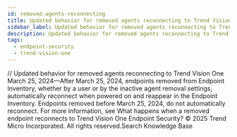 ```yaml
---
id: removed-agents-reconnecting
title: Updated behavior for removed agents reconnecting to Trend Vision One
sidebar_label: Updated behavior for removed agents reconnecting to Trend Vision One
description: Updated behavior for removed agents reconnecting to Trend Vision One
tags:
  - endpoint-security
  - trend-vision-one
---
```


/*<![CDATA[*/ $('#title').html($('meta[name=map-description]').attr('content')); /*]]>*/ Updated behavior for removed agents reconnecting to Trend Vision One March 25, 2024—After March 25, 2024, endpoints removed from Endpoint Inventory, whether by a user or by the inactive agent removal settings, automatically reconnect when powered on and reappear in the Endpoint Inventory. Endpoints removed before March 25, 2024, do not automatically reconnect. For more information, see What happens when a removed endpoint reconnects to Trend Vision One Endpoint Security? © 2025 Trend Micro Incorporated. All rights reserved.Search Knowledge Base